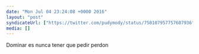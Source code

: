 ```yaml
---
date: "Mon Jul 04 23:24:08 +0000 2016"
layout: "post"
syndicateUrl: ["https://twitter.com/pudymody/status/750107957757607936"]
media: []
---
```

Dominar es nunca tener que pedir perdon